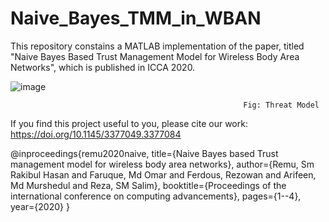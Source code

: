 # Naive_Bayes_TMM_in_WBAN

This repository constains a MATLAB implementation of the paper, titled "Naive Bayes Based Trust Management Model for Wireless Body Area Networks", which is published in ICCA 2020.

![image](https://user-images.githubusercontent.com/68147248/220020606-881be42e-20eb-47be-873a-a2111609fdad.png)

                                                        Fig: Threat Model



If you find this project useful to you, please cite our work: https://doi.org/10.1145/3377049.3377084




@inproceedings{remu2020naive,
  title={Naive Bayes based Trust management model for wireless body area networks},
  author={Remu, Sm Rakibul Hasan and Faruque, Md Omar and Ferdous, Rezowan and Arifeen, Md Murshedul and Reza, SM Salim},
  booktitle={Proceedings of the international conference on computing advancements},
  pages={1--4},
  year={2020}
}
